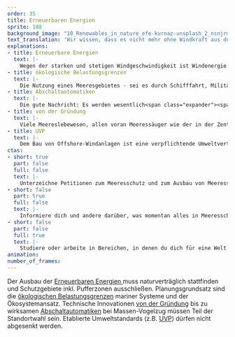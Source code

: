 ```yaml
---
order: 35
title: Erneuerbaren Energien
sprite: 180
background_image: "10_Renewables_in_nature_efe-kurnaz-unsplash_2_nsnjrm_pp5muj.jpg#4cd4ff"
text_translation: 'Wir wissen, dass es nicht mehr ohne Windkraft aus den Meeren geht. Aber wenn wir schon 70 Gigawatt reinrammen wollen, müssen wir auf ein paar militärische Übungsmanöver, Fischereizonen und Ölbohrungen verzichten. Denn noch mehr als schon viel zu viel ist zu viel.'
explanations:
- title: Erneuerbare Energien
  text: |-
    Wegen der starken und stetigen Windgeschwindigkeit ist Windenergie die bei weitem häufigste Form der Energiegewinnung auf dem Meer – <span class="sidenote"><cite class="icon-link_external"><a href="https://www.spektrum.de/news/meeresenergie-strom-aus-dem-meer/1815419" target="_blank" rel="noopener">"Strom aus dem Meer" / Spektrum.de</a></cite><span>andere Formen</span></span> wie <span class="expander"><span class="trigger">Wasserkraft,</span><span class="info">Energie durch Fluss- und Meeresströmungen</span></span> <span class="expander"><span class="trigger">Wellenenergie,</span><span class="info">Energie der Wellen und des Seegangs an der Wasseroberfläche</span></span> <span class="expander"><span class="trigger">Gezeitenenergie,</span><span class="info">Energie der Wasserbewegung durch Ebbe und Flut</span></span> <span class="expander"><span class="trigger">osmotische Energie</span><span class="info">Energie durch die Unterschiede im Salzgehalt des Wassers</span></span> und <span class="expander"><span class="trigger">Wärmeenergie</span><span class="info">Energie durch die Temperaturunterschiede in den Meeresschichten</span></span> sind zwar stärker auf die See bezogen, weil sie Energie direkt aus der Bewegung oder den Eigenschaften des Wassers gewinnen, aber machen - noch - nur einen verschwindend geringen Teil der Stromerzeugung auf dem Meer aus.
- title: ökologische Belastungsgrenzen
  text: |-
    Die Nutzung eines Meeresgebietes - sei es durch Schifffahrt, Militär oder Sand- und Kiesabbau oder eben Offshore-Windparks – darf nur <span class="expander"><span class="trigger">innerhalb der ökologischen Tragfähigkeit eines Ökosystems</span><span class="info">will heißen: Auf eine Weise, die das betreffende Ökosystem nicht kaputt macht</span></span> erlaubt werden, das muss das Leitmotiv einer maritimen Raumordnung sein. Und das sagen nicht nur Meeresschützer:innen, das sagt auch die entsprechende <span class="sidenote"><cite class="icon-link_external"><a href="https://arc.net/l/quote/stmqmoap" target="_blank" rel="noopener">die Maritime Raumordnungsrichtlinie 2014/89/EU</a></cite><span>EU-Richtlinie</span></span>. Mit dem großen Flächenbedarf der <span class="sidenote"><cite class="icon-link_external"><a href="https://www.nabu.de/natur-und-landschaft/meere/offshore-windparks/28209.html" target="_blank" rel="noopener">"Naturverträgliche Energiewende auf See in Gefahr" / NABU</a></cite><span>geplanten erneuerbaren Energie</span></span> auf See und vor dem Hintergrund des ohnehin schon <span class="sidenote"><cite class="icon-link_external"><a href="https://www.bmuv.de/interview/der-meeresbeauftragte-der-bundesregierung-zum-zustand-von-nord-und-ostsee" target="_blank" rel="noopener">Der Meeresbeauftragte der Bundesregierung zum Zustand von Nord- und Ostsee / BMUV</a></cite><span>schlechten Zustands</span></span> von Nord- und Ostsee ist ein solches Leitmotiv wichtiger denn je. Die derzeitige <span class="sidenote"><cite class="icon-link_external"><a href="https://www.nabu.de/natur-und-landschaft/meere/meeresschutzgebiete/nord-und-ostsee/27787.html" target="_blank" rel="noopener">"Marine Raumordnung in Nord- und Ostsee" / NABU</a></cite><span>Meeresraumordnung</span></span> allerdings orientiert sich stattdessen vor allem an bereits bestehenden wirtschaftlichen Nutzungen und der mangelnden Chuzpe, den Nutznießern dieser Nutzungen ein kleines bisschen <span class="expander"><span class="trigger">Einschränkung abzuringen. </span><span class="info">wie eine Raumordnung mit Ökosystem-Ansatz aussehen könnte, zeigt der NABU in einer <a href="https://www.nabu.de/natur-und-landschaft/meere/offshore-windparks/33162.html" target="_blank">Studie</a> von 2023</span></span>
- title: Abschaltautomatiken
  text: |-
    Die gute Nachricht: Es werden wesentlich<span class="expander"><span class="trigger"> weniger Vögel von Windrädern geschreddert als gemeinhin kolportiert. </span><span class="info">Die Zahlen schwanken, weil schwer zu schätzen, aber sowohl die <a href="https://www.bmwk.de/Redaktion/DE/FAQ/Windenergie/faq-windenergie" target="_blank">Bundesregierung</a> als auch der <a href="https://www.nabu.de/tiere-und-pflanzen/voegel/gefaehrdungen/24661.html" target="_blank">NABU</a> sprechen von bis zu 100.000, also 3-4 pro Anlage pro Jahr – vs. mindestens 20 Millionen Vögel, die in Deutschland im Jahr von Katzen gefressen werden und ca. 100 Millionen, die gegen Glasscheiben fliegen</span></span>Die schlechte: Wenn Vögel klug genug sind, einen <span class="sidenote"><cite class="icon-link_external"><a href="https://www.nabu.de/umwelt-und-ressourcen/energie/erneuerbare-energien-energiewende/windenergie/31709.html" target="_blank" rel="noopener">"Wie reagieren Seevögel auf Offshore-Windparks?" / NABU</a></cite><span>Bogen</span></span> um riesige Windparks auf See zu machen, ist damit leider auch nicht alles in Butter, denn das bedeutet für heimische Arten Vertreibung aus ihren Habitaten, für Zugvögel einen zusätzlichen Ressourcenverbrauch, den sie sich oftmals nicht leisten können. Diese Probleme ließen sich abmildern: Indem man zu Vogelzugzeiten die betreffenden Turbinen anhält – oder gar zu <span class="sidenote"><cite class="icon-link_external"><a href="https://www.e3-identiflight.de/funktionsweise/" target="_blank" rel="noopener">das Vogelerkennungssystem „IdentiFlight“</a></cite><span>technologischen Lösungen</span></span> greift, die einzelne, besonders gefährdete Vögel identifizieren und bei Kollisionskurs das Windrad automatisch stoppen können.
- title: von der Gründung
  text: |-
    Viele Meereslebewesen, allen voran Meeressäuger wie der in der Zentralen Ostsee vom Aussterben bedrohte<span class="sidenote"><cite class="icon-link_external"><a href="https://www.wwf.de/themen-projekte/artenlexikon/schweinswal" target="_blank" rel="noopener">Schweinswal / WWF Artenlexikon</a></cite><span> Schweinswal</span></span>, orientieren sich über akustische Signale. Diese Lebewesen<span class="sidenote"><cite class="icon-link_external"><a href="https://www.nabu.de/natur-und-landschaft/meere/offshore-windparks/12138.html" target="_blank" rel="noopener">"Zu viel Lärm im Meer" / NABU</a></cite><span> leiden </span></span>massiv unter Lärm, mit teilweise im Wortsinne fatalen Folgen. Der Lärm, mit dem Pfeiler für ein Windrad mit mehreren tausend Schlägen eines hydraulischen Hammers in den Meeresboden gerammt werden, und das oftmals für Dutzende Turbinen, ist infernalisch. Und: Ist so ein Windpark einmal fertiggestellt, bleibt der Serviceverkehr, der über viele Jahre mit großer Geschwindigkeit (und entsprechender Lautstärke) zwischen den Windrädern und der Küste hin- und herrauscht, nicht selten durch Naturschutzgebiete. Es gibt derzeit keine Möglichkeit, diesen Lärm ganz zu verhindern. Aber durchaus einige, ihn deutlich zu vermindern: Konsequente Geschwindigkeits- und Frequenzbegrenzungen sowie möglichst schonende Routen für die Service-Schiffe,<span class="expander"><span class="trigger"> Blasenschleier </span><span class="info">ein löchriger Schlauch auf dem Meeresgrund rund um den Pfeiler, aus dem Luftblasen blubbern und so einen Vorhang bilden, der Teile des Schalls verschluckt</span></span>und<span class="expander"><span class="trigger"> Hüllrohre</span><span class="info">die über den zu rammenden Pfeiler gestülpt werden und zur Schallisolierung beim Hämmern dienen</span></span> für die Baustellen.
- title: UVP
  text: |-
    Dem Bau von Offshore-Windanlagen ist eine verpflichtende Umweltverträglichkeitsprüfung (UVP) vorgeschaltet, in der nachgewiesen werden muss, dass der geplante Standort <span class="expander"><span class="trigger">geeignet ist. </span><span class="info">mit anderen Worten:der angerichtete ökologische Schaden in einem vertretbaren Verhältnis zum gesamtgesellschaftlichen Interesse am Erfolg der Energiewende steht</span></span>Um den Ausbau von Offshore-Windkraft wie von der EU gefordert zu <span class="expander"><span class="trigger">beschleunigen, </span><span class="info">sinnvoll, weil die Zeit echt knapp ist</span></span>will das BMWK nun die individuelle UVP durch sogenannte strategische Umweltprüfungen (SUP) ersetzen, für ganze Gebiete <span class="expander"><span class="trigger">anstatt für spezifische Standorte. </span><span class="info">nicht sinnvoll, weil die Verwundbarkeit und Schutzbedürftigkeit von Habitaten sich innerhalb von Meeresgebieten stark unterscheiden</span></span>Machen wir uns nix vor, es herrscht nicht immer Friede Freude Eierkuchen zwischen Klimaschutz und Umweltschutz Man wird also hellhörig, wenn Umweltschutzorganisationen und Betreiber von Offshore-Windkraftanlagen sich <span class="sidenote"><cite class="icon-link_external"><a href="https://energiewinde.orsted.de/klimawandel-umwelt/umweltvertraeglichkeitspruefung-offshore-wind-streit-um-abschaffung" target="_blank" rel="noopener">"Gründlich ist schneller" / Ørsted EnergieWinde</a></cite><span>geschlossen </span></span>gegen diese Neuregelung stellen: Wir NGOs wollen die UVP, weil wir <span class="expander"><span class="trigger">die Meere schützen wollen,</span><span class="info">aber auch sehen, dass es ohne Windenergie auf See eher schwierig werden wird mit der Zukunft - solange, bis wir bessere Ideen haben, wie zum Beispiel die Gezeiten- oder Wellenenergie zu nutzen</span></span> die Betreiber wollen die UVP um der <span class="expander"><span class="trigger">Planungssicherheit willen. </span><span class="info">und womöglich, weil auch unter Windenergie-Betreibern sich der eine oder die andere für die Meere interessiert</span></span>Beide sind sich einig: Mit der Neuregelung wird nichts beschleunigt. Denn nicht die UVP steht im Weg, sondern - Überraschung: der schleppende Netzausbau. Aber das ist wieder noch eine andere Geschichte.
ctas:
- short: true
  part: false
  full: false
  text: |-
    Unterzeichne Petitionen zum Meeresschutz und zum Ausbau von Meeresschutzgebieten <a href="https://only.one/act/30x30" target="_blank">MPA’s), zum Beispiel diese (hier</a>.
- short: false
  part: true
  full: false
  text: |-
    Informiere dich und andere darüber, was momentan alles in Meeresschutzgebieten erlaubt ist, zum Beispiel <a href="https://www.bund.net/meere/meerespolitik/meeresschutzgebiete/." target="_blank">hier</a>
- short: false
  part: false
  full: true
  text: |-
    Studiere oder arbeite in Bereichen, in denen du dich für eine Welt einsetzen kannst, die Klimaschutz nicht auf Kosten der Meere macht.
animation:
number_of_frames:
---
```

Der Ausbau der [Erneuerbaren Energien ](# "Erneuerbare Energien")muss naturverträglich stattfinden und Schutzgebiete inkl. Pufferzonen ausschließen. Planungsgrundsatz sind die [ökologischen Belastungsgrenzen](# "ökologische Belastungsgrenzen") mariner Systeme und der Ökosystemansatz. Technische Innovationen [von der Gründung](# "von der Gründung") bis zu wirksamen [Abschaltautomatiken](# "Abschaltautomatiken") bei Massen-Vogelzug müssen Teil der Standortwahl sein. Etablierte Umweltstandards (z.B. [UVP](# "UVP")) dürfen nicht abgesenkt werden.